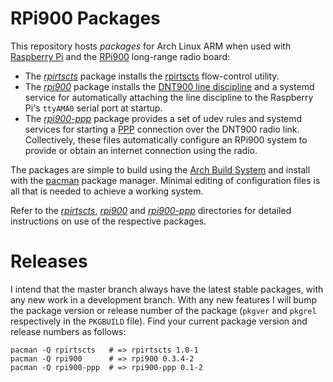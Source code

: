 RPi900 Packages
===============

This repository hosts *packages* for Arch Linux ARM when used with [Raspberry Pi](http://www.raspberrypi.org/) and the [RPi900](http://rpi900.com) long-range radio board:

* The [*rpirtscts*](rpirtscts/) package installs the [rpirtscts](https://github.com/mholling/rpirtscts) flow-control utility.
* The [*rpi900*](rpi900/) package installs the [DNT900 line discipline](https://github.com/mholling/dnt900) and a systemd service for automatically attaching the line discipline to the Raspberry Pi's `ttyAMA0` serial port at startup.
* The [*rpi900-ppp*](rpi900-ppp/) package provides a set of udev rules and systemd services for starting a [PPP](http://en.wikipedia.org/wiki/Point-to-point_protocol) connection over the DNT900 radio link. Collectively, these files automatically configure an RPi900 system to provide or obtain an internet connection using the radio.

The packages are simple to build using the [Arch Build System](https://wiki.archlinux.org/index.php/Arch_Build_System) and install with the [pacman](https://wiki.archlinux.org/index.php/pacman) package manager. Minimal editing of configuration files is all that is needed to achieve a working system.

Refer to the [*rpirtscts*](rpirtscts/), [*rpi900*](rpi900/) and [*rpi900-ppp*](rpi900-ppp/) directories for detailed instructions on use of the respective packages.

Releases
========

I intend that the master branch always have the latest stable packages, with any new work in a development branch. With any new features I will bump the package version or release number of the package (`pkgver` and `pkgrel` respectively in the `PKGBUILD` file). Find your current package version and release numbers as follows:

    pacman -Q rpirtscts   # => rpirtscts 1.0-1
    pacman -Q rpi900      # => rpi900 0.3.4-2
    pacman -Q rpi900-ppp  # => rpi900-ppp 0.1-2
